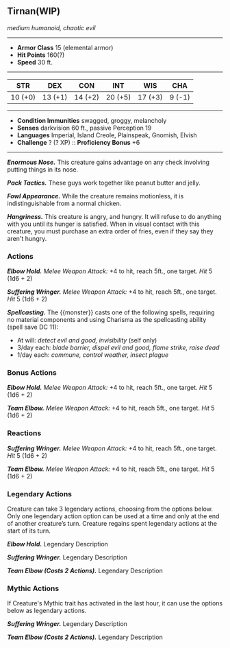 ## Tirnan(WIP)
*medium humanoid, chaotic evil*
___
- **Armor Class**  15 (elemental armor)
- **Hit Points**   160(?)
- **Speed**        30 ft.
___
|  STR  |  DEX  |  CON  |  INT  |  WIS  |  CHA  |
|:-----:|:-----:|:-----:|:-----:|:-----:|:-----:|
|10 (+0)|13 (+1)|14 (+2)|20 (+5)|17 (+3)|9 (-1)|
___
- **Condition Immunities**  swagged, groggy, melancholy
- **Senses**                darkvision 60 ft., passive Perception 19
- **Languages**             Imperial, Island Creole, Plainspeak, Gnomish, Elvish
- **Challenge**             ? (? XP)	::	**Proficiency Bonus**  +6
___
***Enormous Nose.*** This creature gains advantage on any check involving putting things in its nose.

***Pack Tactics.*** These guys work together like peanut butter and jelly.

***Fowl Appearance.*** While the creature remains motionless, it is indistinguishable from a normal chicken.

***Hangriness.*** This creature is angry, and hungry. It will refuse to do anything with you until its hunger is satisfied. 
	When in visual contact with this creature, you must purchase an extra order of fries, even if they say they aren't hungry.


### Actions
***Elbow Hold.*** *Melee Weapon Attack:* +4 to hit, reach 5ft., one target. *Hit* 5 (1d6 + 2) 

***Suffering Wringer.*** *Melee Weapon Attack:* +4 to hit, reach 5ft., one target. *Hit* 5 (1d6 + 2) 

***Spellcasting.*** The {{monster}} casts one of the following spells, requiring no material components and using Charisma as the spellcasting ability (spell save DC 11):<br>
- At will: _detect evil and good, invisibility_ (self only)<br>
- 3/day each: _blade barrier, dispel evil and good, flame strike, raise dead_<br>
- 1/day each: _commune, control weather, insect plague_

### Bonus Actions
***Elbow Hold.*** *Melee Weapon Attack:* +4 to hit, reach 5ft., one target. *Hit* 5 (1d6 + 2) 

***Team Elbow.*** *Melee Weapon Attack:* +4 to hit, reach 5ft., one target. *Hit* 5 (1d6 + 2) 

### Reactions
***Suffering Wringer.*** *Melee Weapon Attack:* +4 to hit, reach 5ft., one target. *Hit* 5 (1d6 + 2) 

***Team Elbow.*** *Melee Weapon Attack:* +4 to hit, reach 5ft., one target. *Hit* 5 (1d6 + 2) 

### Legendary Actions
Creature can take 3 legendary actions, choosing from the options below. Only one legendary action option can be used at a time and only at the end of another creature’s turn. Creature regains spent legendary actions at the start of its turn.

***Elbow Hold.*** Legendary Description 

***Suffering Wringer.*** Legendary Description 

***Team Elbow (Costs 2 Actions).*** Legendary Description 

### Mythic Actions
If Creature's Mythic trait has activated in the last hour, it can use the options below as legendary actions.

***Suffering Wringer.*** Legendary Description 

***Team Elbow (Costs 2 Actions).*** Legendary Description 

